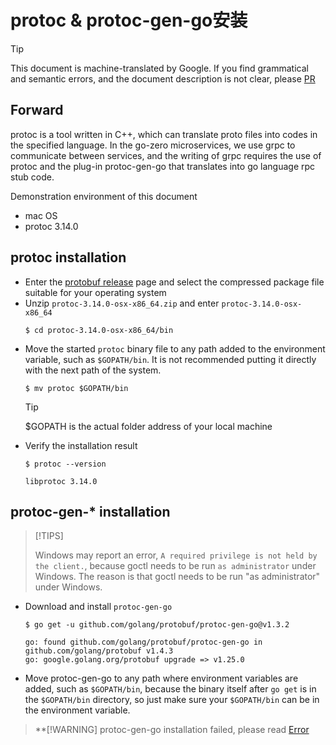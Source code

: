 # protoc & protoc-gen-go安装
> [!TIP]
> This document is machine-translated by Google. If you find grammatical and semantic errors, and the document description is not clear, please [PR](doc-contibute.md)

## Forward
protoc is a tool written in C++, which can translate proto files into codes in the specified language. In the go-zero microservices, we use grpc to communicate between services, and the writing of grpc requires the use of protoc and the plug-in protoc-gen-go that translates into go language rpc stub code.

Demonstration environment of this document
* mac OS
* protoc 3.14.0

## protoc installation

* Enter the [protobuf release](https://github.com/protocolbuffers/protobuf/releases) page and select the compressed package file suitable for your operating system
* Unzip `protoc-3.14.0-osx-x86_64.zip` and enter `protoc-3.14.0-osx-x86_64`
    ```shell
    $ cd protoc-3.14.0-osx-x86_64/bin
    ```
* Move the started `protoc` binary file to any path added to the environment variable, such as `$GOPATH/bin`. It is not recommended putting it directly with the next path of the system.
    ```shell
    $ mv protoc $GOPATH/bin
    ```
    > [!TIP]
    > $GOPATH is the actual folder address of your local machine
* Verify the installation result
    ```shell
    $ protoc --version
    ```
    ```shell
    libprotoc 3.14.0
    ```
## protoc-gen-* installation

> [!TIPS]
>
> Windows may report an error, `A required privilege is not held by the client.`, because goctl needs to be run `as administrator` under Windows.
>The reason is that goctl needs to be run "as administrator" under Windows.
* Download and install `protoc-gen-go`
    ```shell
    $ go get -u github.com/golang/protobuf/protoc-gen-go@v1.3.2
    ```
    ```text
    go: found github.com/golang/protobuf/protoc-gen-go in github.com/golang/protobuf v1.4.3
    go: google.golang.org/protobuf upgrade => v1.25.0
    ```
* Move protoc-gen-go to any path where environment variables are added, such as `$GOPATH/bin`, because the binary itself after `go get` is in the `$GOPATH/bin` directory, so just make sure your `$GOPATH/bin` can be in the environment variable.

> **[!WARNING]
> protoc-gen-go installation failed, please read [Error](error.md)
